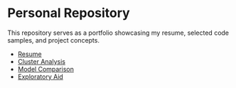 # Personal Repository

This repository serves as a portfolio showcasing my resume, selected code samples, and project concepts. 

- [Resume](https://github.com/danielrferreira/daniel_f_projects/blob/main/resume/daniel_f_resume.md)
- [Cluster Analysis](https://github.com/danielrferreira/daniel_f_projects/tree/main/sample_codes/Cluster%20Analysis)
- [Model Comparison](https://github.com/danielrferreira/daniel_f_projects/tree/main/sample_codes/Model%20Comparison)
- [Exploratory Aid]()

